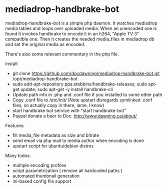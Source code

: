 mediadrop-handbrake-bot
====================

mediadrop-handbrake-bot is a simple php daemon. It watches mediadrop media tables and loops over uploaded media.
When an unencoded one is found it invokes handbrake to encode it in an h264, "Apple TV 3" compatible one. 
Then it creates the needed media_files in mediadrop db and set the original media as encoded.

There's also some relevant commentary in the php file.

Install:
* git clone https://github.com/docdawning/mediadrop-handbrake-bot.git /opt/mediadrop-handbrake-bot
* sudo add-apt-repository ppa:stebbins/handbrake-releases; sudo apt-get update; sudo apt-get -y install handbrake-cli 
* Update path info in .php and .conf file if you installed to some other path
* Copy .conf file to /etc/init/ (Note upstart disregards symlinked .conf files, so actually copy in there, lame, I know)
* start handbrake bot service with "start handbrake-bot"
* Paypal donate a beer to Doc: http://www.dawning.ca/about/

Features:
* fill media_file metadata as size and bitrate
* send email via php mail to media author when encoding is done
* upstart script for ubuntu/debian distros

Many todos:
* multiple encoding profiles
* script parametrization ( remove all hardcoded paths )
* automated thumbnail generation 
* ini-based config file support
